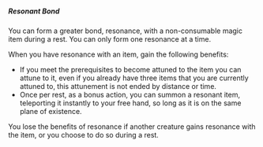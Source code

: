 ##### Resonant Bond

You can form a greater bond, resonance, with a non-consumable magic item during a rest.
You can only form one resonance at a time.

When you have resonance with an item, gain the following benefits:

- If you meet the prerequisites to become attuned to the item you can attune to it, even if you already have three items that you are currently attuned to, this attunement is not ended by distance or time.
- Once per rest, as a bonus action, you can summon a resonant item, teleporting it instantly to your free hand, so long as it is on the same plane of existence.

You lose the benefits of resonance if another creature gains resonance with the item, or you choose to do so during a rest.
